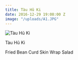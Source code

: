 ```yaml
---
title: Tàu Hũ Ki
date: 2016-12-29 19:08:00 Z
image: "/uploads/A1.JPG"
---
```


![Tàu Hũ Ki](/uploads/A1.JPG)

Tàu Hũ Ki

Fried Bean Curd Skin Wrap Salad